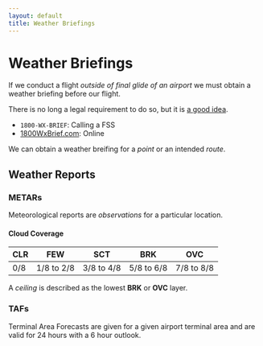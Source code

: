 ```yaml
---
layout: default
title: Weather Briefings
---
```


# Weather Briefings

If we conduct a flight *outside of final glide of an airport* we must obtain a weather briefing before our flight. 

There is no long a legal requirement to do so, but it is [a good idea](https://www.aopa.org/news-and-media/all-news/2014/october/14/weather-briefings-for-the-internet-age). 

- `1800-WX-BRIEF`: Calling a FSS
- [1800WxBrief.com](https://www.1800wxbrief.com/Website/#!/): Online

We can obtain a weather breifing for a *point* or an intended *route*.

## Weather Reports

### METARs

Meteorological reports are *observations* for a particular location. 

#### Cloud Coverage

<table class="ui table">
	<thead>
		<tr>
			<th>CLR</th>
			<th>FEW</th>
			<th>SCT</th>
			<th>BRK</th>
			<th>OVC</th>
		</tr>
	</thead>
	<tbody>
		<tr>
			<td>0/8</td>
			<td>1/8 to 2/8</td>
			<td>3/8 to 4/8</td>
			<td>5/8 to 6/8</td>
			<td>7/8 to 8/8</td>
		</tr>
	</tbody>
</table>

A *ceiling* is described as the lowest **BRK** or **OVC** layer.

### TAFs

Terminal Area Forecasts are given for a given airport terminal area and are valid for 24 hours with a 6 hour outlook. 